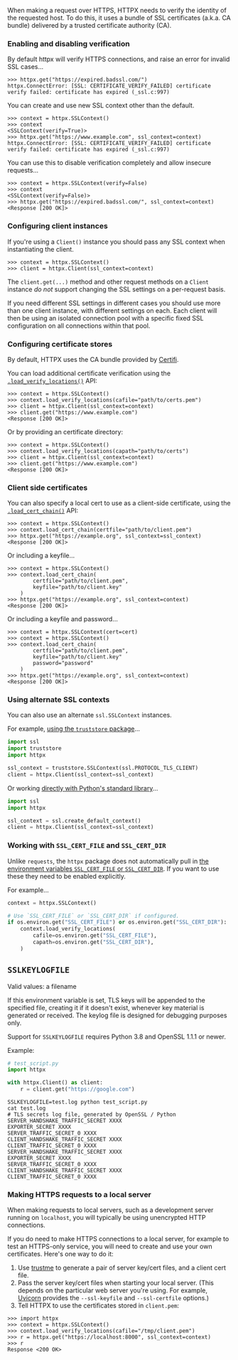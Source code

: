 When making a request over HTTPS, HTTPX needs to verify the identity of the requested host. To do this, it uses a bundle of SSL certificates (a.k.a. CA bundle) delivered by a trusted certificate authority (CA).

### Enabling and disabling verification

By default httpx will verify HTTPS connections, and raise an error for invalid SSL cases...

```pycon
>>> httpx.get("https://expired.badssl.com/")
httpx.ConnectError: [SSL: CERTIFICATE_VERIFY_FAILED] certificate verify failed: certificate has expired (_ssl.c:997)
```

You can create and use new SSL context other than the default.

```pycon
>>> context = httpx.SSLContext()
>>> context
<SSLContext(verify=True)>
>>> httpx.get("https://www.example.com", ssl_context=context)
httpx.ConnectError: [SSL: CERTIFICATE_VERIFY_FAILED] certificate verify failed: certificate has expired (_ssl.c:997)
```

You can use this to disable verification completely and allow insecure requests...

```pycon
>>> context = httpx.SSLContext(verify=False)
>>> context
<SSLContext(verify=False)>
>>> httpx.get("https://expired.badssl.com/", ssl_context=context)
<Response [200 OK]>
```

### Configuring client instances

If you're using a `Client()` instance you should pass any SSL context when instantiating the client.

```pycon
>>> context = httpx.SSLContext()
>>> client = httpx.Client(ssl_context=context)
```

The `client.get(...)` method and other request methods on a `Client` instance *do not* support changing the SSL settings on a per-request basis.

If you need different SSL settings in different cases you should use more than one client instance, with different settings on each. Each client will then be using an isolated connection pool with a specific fixed SSL configuration on all connections within that pool.

### Configuring certificate stores

By default, HTTPX uses the CA bundle provided by [Certifi](https://pypi.org/project/certifi/).

You can load additional certificate verification using the [`.load_verify_locations()`](https://docs.python.org/3/library/ssl.html#ssl.SSLContext.load_verify_locations) API:

```pycon
>>> context = httpx.SSLContext()
>>> context.load_verify_locations(cafile="path/to/certs.pem")
>>> client = httpx.Client(ssl_context=context)
>>> client.get("https://www.example.com")
<Response [200 OK]>
```

Or by providing an certificate directory:

```pycon
>>> context = httpx.SSLContext()
>>> context.load_verify_locations(capath="path/to/certs")
>>> client = httpx.Client(ssl_context=context)
>>> client.get("https://www.example.com")
<Response [200 OK]>
```

### Client side certificates

You can also specify a local cert to use as a client-side certificate, using the [`.load_cert_chain()`](https://docs.python.org/3/library/ssl.html#ssl.SSLContext.load_cert_chain) API:

```pycon
>>> context = httpx.SSLContext()
>>> context.load_cert_chain(certfile="path/to/client.pem")
>>> httpx.get("https://example.org", ssl_context=ssl_context)
<Response [200 OK]>
```

Or including a keyfile...

```pycon
>>> context = httpx.SSLContext()
>>> context.load_cert_chain(
        certfile="path/to/client.pem",
        keyfile="path/to/client.key"
    )
>>> httpx.get("https://example.org", ssl_context=context)
<Response [200 OK]>
```

Or including a keyfile and password...

```pycon
>>> context = httpx.SSLContext(cert=cert)
>>> context = httpx.SSLContext()
>>> context.load_cert_chain(
        certfile="path/to/client.pem",
        keyfile="path/to/client.key"
        password="password"
    )
>>> httpx.get("https://example.org", ssl_context=context)
<Response [200 OK]>
```

### Using alternate SSL contexts

You can also use an alternate `ssl.SSLContext` instances.

For example, [using the `truststore` package](https://truststore.readthedocs.io/)...

```python
import ssl
import truststore
import httpx

ssl_context = truststore.SSLContext(ssl.PROTOCOL_TLS_CLIENT)
client = httpx.Client(ssl_context=ssl_context)
```

Or working [directly with Python's standard library](https://docs.python.org/3/library/ssl.html)...

```python
import ssl
import httpx

ssl_context = ssl.create_default_context()
client = httpx.Client(ssl_context=ssl_context)
```

### Working with `SSL_CERT_FILE` and `SSL_CERT_DIR`

Unlike `requests`, the `httpx` package does not automatically pull in [the environment variables `SSL_CERT_FILE` or `SSL_CERT_DIR`](https://www.openssl.org/docs/manmaster/man3/SSL_CTX_set_default_verify_paths.html). If you want to use these they need to be enabled explicitly.

For example...

```python
context = httpx.SSLContext()

# Use `SSL_CERT_FILE` or `SSL_CERT_DIR` if configured.
if os.environ.get("SSL_CERT_FILE") or os.environ.get("SSL_CERT_DIR"):
    context.load_verify_locations(
        cafile=os.environ.get("SSL_CERT_FILE"),
        capath=os.environ.get("SSL_CERT_DIR"),
    )
```

## `SSLKEYLOGFILE`

Valid values: a filename

If this environment variable is set, TLS keys will be appended to the specified file, creating it if it doesn't exist, whenever key material is generated or received. The keylog file is designed for debugging purposes only.

Support for `SSLKEYLOGFILE` requires Python 3.8 and OpenSSL 1.1.1 or newer.

Example:

```python
# test_script.py
import httpx

with httpx.Client() as client:
    r = client.get("https://google.com")
```

```console
SSLKEYLOGFILE=test.log python test_script.py
cat test.log
# TLS secrets log file, generated by OpenSSL / Python
SERVER_HANDSHAKE_TRAFFIC_SECRET XXXX
EXPORTER_SECRET XXXX
SERVER_TRAFFIC_SECRET_0 XXXX
CLIENT_HANDSHAKE_TRAFFIC_SECRET XXXX
CLIENT_TRAFFIC_SECRET_0 XXXX
SERVER_HANDSHAKE_TRAFFIC_SECRET XXXX
EXPORTER_SECRET XXXX
SERVER_TRAFFIC_SECRET_0 XXXX
CLIENT_HANDSHAKE_TRAFFIC_SECRET XXXX
CLIENT_TRAFFIC_SECRET_0 XXXX
```

### Making HTTPS requests to a local server

When making requests to local servers, such as a development server running on `localhost`, you will typically be using unencrypted HTTP connections.

If you do need to make HTTPS connections to a local server, for example to test an HTTPS-only service, you will need to create and use your own certificates. Here's one way to do it:

1. Use [trustme](https://github.com/python-trio/trustme) to generate a pair of server key/cert files, and a client cert file.
2. Pass the server key/cert files when starting your local server. (This depends on the particular web server you're using. For example, [Uvicorn](https://www.uvicorn.org) provides the `--ssl-keyfile` and `--ssl-certfile` options.)
3. Tell HTTPX to use the certificates stored in `client.pem`:

```pycon
>>> import httpx
>>> context = httpx.SSLContext()
>>> context.load_verify_locations(cafile="/tmp/client.pem")
>>> r = httpx.get("https://localhost:8000", ssl_context=context)
>>> r
Response <200 OK>
```
